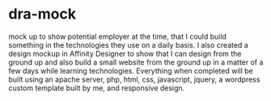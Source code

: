 # dra-mock

mock up to show potential employer at the time, that I could build something in the technologies they use on a daily basis.
I also created a design mockup in Affinity Designer to show that I can design from the ground up and also build a small website from the ground up in a matter of a few days while learning technologies.  Everything when completed will be built using an apache server, php, html, css, javascript, jquery, a wordpress custom template built by me, and responsive design. 
